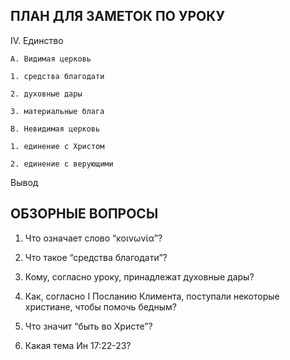 ## ПЛАН ДЛЯ ЗАМЕТОК ПО УРОКУ

IV. Единство

    A. Видимая церковь

  	1. средства благодати

  	2. духовные дары
	
 	3. материальные блага

    B. Невидимая церковь

  	1. единение с Христом

  	2. единение с верующими

Вывод



## ОБЗОРНЫЕ ВОПРОСЫ

1. Что означает слово “κοινωνία”?

2. Что такое “средства благодати”?

3. Кому, согласно уроку, принадлежат духовные дары?

4. Как, согласно I Посланию Климента, поступали некоторые христиане, чтобы помочь бедным?
5. Что значит “быть во Христе”?

6. Какая тема Ин 17:22-23?
